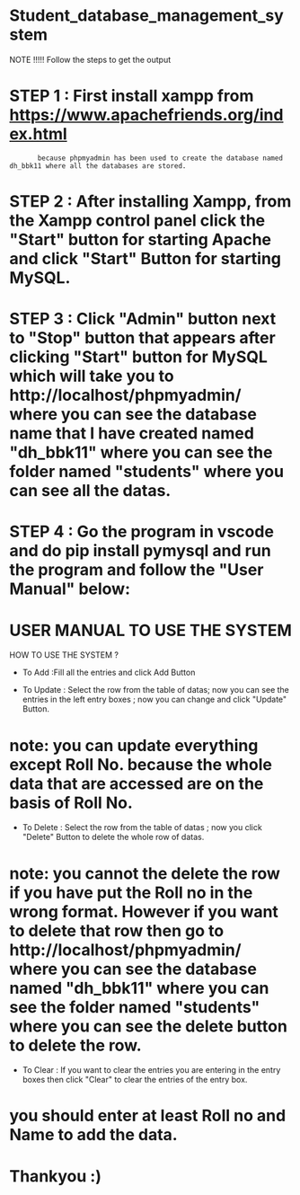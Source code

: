 # Student_database_management_system

NOTE !!!!! Follow the steps to get the output

# STEP 1 : First install xampp from https://www.apachefriends.org/index.html
           because phpmyadmin has been used to create the database named dh_bbk11 where all the databases are stored.

# STEP 2 : After installing Xampp, from the Xampp control panel click the "Start" button for starting Apache and click "Start" Button              for starting MySQL.

# STEP 3 : Click "Admin" button next to "Stop" button that appears after clicking "Start" button for MySQL  which will take you to                  http://localhost/phpmyadmin/ where you can see the database name that I have created named "dh_bbk11" where you can see the              folder named "students" where you can see all the datas.

# STEP 4 : Go the program in vscode and do pip install pymysql and run the program and follow the "User Manual" below:


# USER MANUAL TO USE THE SYSTEM

HOW TO USE THE SYSTEM ?

- To Add    :Fill all the entries and click Add Button

- To Update : Select the row from the table of datas; now you can see the entries in the left entry boxes ; now you can change and click                "Update" Button. 
# note: you can update everything except Roll No. because the whole data that are accessed are on the basis of Roll No.

- To Delete : Select the row from the table of datas ; now you click "Delete" Button to delete the whole row of datas.
# note: you cannot the delete the row if you have put the Roll no in the wrong format. However if you want to delete that row then go to              http://localhost/phpmyadmin/ where you can see the database named "dh_bbk11" where you can see the folder named "students"              where you can see the delete button to delete the row.

- To Clear  : If you want to clear the entries you are entering in the entry boxes then click "Clear" to clear the entries of the entry               box.

# you should enter at least Roll no and Name to add the data.

# Thankyou :)
